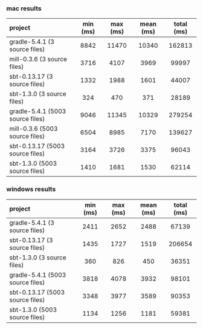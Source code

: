 

### mac results
project | min (ms) | max (ms) | mean (ms) | total (ms)
:------- | :------: | :------: | :------: | :------:
gradle-5.4.1 (3 source files) | 8842 | 11470 | 10340 | 162813
mill-0.3.6 (3 source files) | 3716 | 4107 | 3969 | 99997
sbt-0.13.17 (3 source files) | 1332 | 1988 | 1601 | 44007
sbt-1.3.0 (3 source files) | 324 | 470 | 371 | 28189
gradle-5.4.1 (5003 source files) | 9046 | 11345 | 10329 | 279254
mill-0.3.6 (5003 source files) | 6504 | 8985 | 7170 | 139627
sbt-0.13.17 (5003 source files) | 3164 | 3726 | 3375 | 96043
sbt-1.3.0 (5003 source files) | 1410 | 1681 | 1530 | 62114

### windows results
 project | min (ms) | max (ms) | mean (ms) | total (ms)
:------- | :------: | :------: | :------: | :------:
gradle-5.4.1 (3 source files) | 2411 | 2652 | 2488 | 67139
sbt-0.13.17 (3 source files) | 1435 | 1727 | 1519 | 206654
sbt-1.3.0 (3 source files) | 360 | 826 | 450 | 36351
gradle-5.4.1 (5003 source files) | 3818 | 4078 | 3932 | 98101
sbt-0.13.17 (5003 source files) | 3348 | 3977 | 3589 | 90353
sbt-1.3.0 (5003 source files) | 1134 | 1256 | 1181 | 59381
